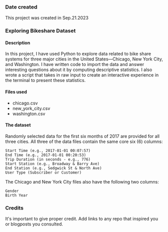 ### Date created
This project was created in Sep.21.2023

### Exploring Bikeshare Dataset

#### Description
In this project, I have used Python to explore data related to bike share systems for three major cities in the United States—Chicago, New York City, and Washington. 
I have written code to import the data and answer interesting questions about it by computing descriptive statistics. 
I also wrote a script that takes in raw input to create an interactive experience in the terminal to present these statistics.

#### Files used
- chicago.csv
- new_york_city.csv
- washington.csv

#### The dataset
Randomly selected data for the first six months of 2017 are provided for all three cities. All three of the data files contain the same core six (6) columns:

    Start Time (e.g., 2017-01-01 00:07:57)
    End Time (e.g., 2017-01-01 00:20:53)
    Trip Duration (in seconds - e.g., 776)
    Start Station (e.g., Broadway & Barry Ave)
    End Station (e.g., Sedgwick St & North Ave)
    User Type (Subscriber or Customer)

The Chicago and New York City files also have the following two columns:

    Gender
    Birth Year

### Credits
It's important to give proper credit. Add links to any repo that inspired you or blogposts you consulted.